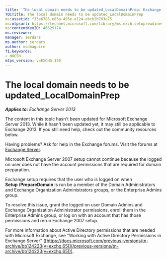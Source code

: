 ```yaml
---
title: 'The local domain needs to be updated_LocalDomainPrep: Exchange 2013 Help'
TOCTitle: The local domain needs to be updated_LocalDomainPrep
ms:assetid: f33e6785-e85a-495e-a124-ebcb2b763e75
ms:mtpsurl: https://technet.microsoft.com/library/ms.exch.setupreadiness.localdomainprep(v=EXCHG.150)
ms:contentKeyID: 46629174
ms.reviewer: 
manager: serdars
ms.author: serdars
author: msdmaguire
f1.keywords:
- NOCSH
mtps_version: v=EXCHG.150
---
```


# The local domain needs to be updated\_LocalDomainPrep

_**Applies to:** Exchange Server 2013_

The content in this topic hasn't been updated for Microsoft Exchange Server 2013. While it hasn't been updated yet, it may still be applicable to Exchange 2013. If you still need help, check out the community resources below.

Having problems? Ask for help in the Exchange forums. Visit the forums at [Exchange Server](https://social.technet.microsoft.com/forums/office/home?category=exchangeserver).

Microsoft Exchange Server 2007 setup cannot continue because the logged on user does not have the account permissions that are required for domain preparation.

Exchange setup requires that the user who is logged on when **Setup /PrepareDomain** is run be a member of the Domain Administrators and Exchange Organization Administrators groups, or the Enterprise Admins group.

To resolve this issue, grant the logged on user Domain Admins and Exchange Organization Administrator permissions, enroll them in the Enterprise Admins group, or log on with an account that has those permissions and rerun Exchange 2007 setup.

For more information about Active Directory permissions that are needed with Microsoft Exchange, see "Working with Active Directory Permissions in Exchange Server" ([https://docs.microsoft.com/previous-versions/tn-archive/bb124223(v=exchg.65)](/previous-versions/tn-archive/bb124223(v=exchg.65))).